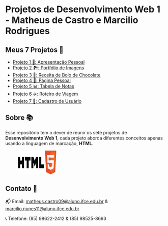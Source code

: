 
# Projetos de Desenvolvimento Web 1 - Matheus de Castro e Marcilio Rodrigues

## Meus 7 Projetos 🚀
 - [Projeto 1 📝: Apresentação Pessoal](https://teuzreal.github.io/Projeto1-web1/)
 - [Projeto 2 🏞: Portfólio de Imagens](https://teuzreal.github.io/Projeto2-web1/)
 - [Projeto 3 🍫: Receita de Bolo de Chocolate](https://teuzreal.github.io/Projeto3-web1/)
 - [Projeto 4 📃: Página Pessoal](https://teuzreal.github.io/Projeto4-web1/)
 - [Projeto 5 📊: Tabela de Notas](https://teuzreal.github.io/Projeto5-web1/)
 - [Projeto 6 ✈️: Roteiro de Viagem](https://teuzreal.github.io/Projeto6-web1/)
 - [Projeto 7 📄: Cadastro de Usuário](https://teuzreal.github.io/Projeto7-web1/)

## Sobre 📚
Esse repositório tem o dever de reunir os sete projetos de <b>Desenvolvimento Web 1</b>, cada projeto aborda diferentes conceitos apenas usando a linguagem de marcação, <b>HTML</b>.

<figure>
    <img src="img/html.png" width="120" height="75">
</figure>

## Contato 👤
📬 Email: matheus.castro09@aluno.ifce.edu.br & marcilio.nunes11@aluno.ifce.edu.br

📞 Telefone: (85) 98622-2412 & (85) 98525-8693
